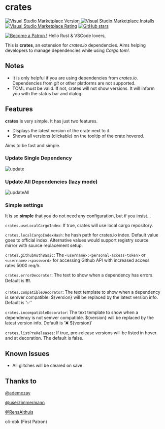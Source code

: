 # crates

[![Visual Studio Marketplace Version](https://vsmarketplacebadge.apphb.com/version/serayuzgur.crates.svg)](https://vsmarketplacebadge.apphb.com/version/serayuzgur.crates.svg)
[![Visual Studio Marketplace Installs](https://vsmarketplacebadge.apphb.com/installs-short/serayuzgur.crates.svg)](https://vsmarketplacebadge.apphb.com/installs-short/serayuzgur.crates.svg)
[![Visual Studio Marketplace Rating](https://vsmarketplacebadge.apphb.com/rating-short/serayuzgur.crates.svg)](https://vsmarketplacebadge.apphb.com/rating-short/serayuzgur.crates.svg)
[![GitHub stars](https://img.shields.io/github/stars/serayuzgur/crates.svg)](https://github.com/serayuzgur/crates/stargazers)

[![Become a Patron !](https://c5.patreon.com/external/logo/become_a_patron_button.png)](https://www.patreon.com/bePatron?u=11468905)
Hello Rust & VSCode lovers,

This is **crates**, an extension for _crates.io_ dependencies. Aims helping developers to manage dependencies while using _Cargo.toml_.

## Notes

- It is only helpful if you are using dependencies from _crates.io_. Dependencies from _git_ or other platforms are not supported.
- TOML must be valid. If not, crates will not show versions. It will inform you with the status bar and dialog.

## Features

**crates** is very simple. It has just two features.

- Displays the latest version of the crate next to it
- Shows all versions (clickable) on the tooltip of the crate hovered.

Aims to be fast and simple.

### Update Single Dependency

![update](https://github.com/serayuzgur/crates/raw/master/update.gif)

### Update All Dependencies (lazy mode)

![updateAll](https://github.com/serayuzgur/crates/raw/master/updateAll.gif)

### Simple settings

It is so **simple** that you do not need any configuration, but if you insist...

`crates.useLocalCargoIndex`: If true, crates will use local cargo repository.

`crates.localCargoIndexHash`: he hash path for crates.io index. Default value goes to official index. Alternative values would support registry source mirror with source replacement setup.

`crates.githubAuthBasic`: The `<username>:<personal-access-token>` or `<username>:<password>` for accessing Github API with increased access rates 5000 req/h.

`crates.errorDecorator`: The text to show when a dependency has errors. Default is ❗️❗️❗️.

`crates.compatibleDecorator`: The text template to show when a dependency is semver compatible. ${version} will be replaced by the latest version info. Default is '✅'

`crates.incompatibleDecorator`: The text template to show when a dependency is not semver compatible. ${version} will be replaced by the latest version info. Default is '❌ ${version}'

`crates.listPreReleases`: If true, pre-release versions will be listed in hover and at decoration. The default is false.

## Known Issues

- All glitches will be cleared on save.

## Thanks to

[@ademozay](https://github.com/ademozay)

[@userzimmermann](https://github.com/userzimmermann)

[@RensAlthuis](https://github.com/RensAlthuis)

oli-obk (First Patron)
